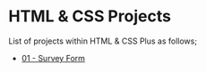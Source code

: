 # HTML & CSS Projects

List of projects within HTML & CSS Plus as follows;

- [ 01 - Survey Form](./001-survey-form/README.md)
